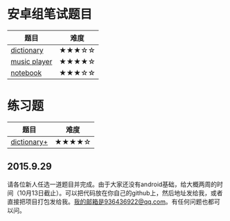 # 安卓组笔试题目

| 题目 							            |  难度   |
| ----------------------------------------- | ------- |
| [dictionary](projects/dictionary.md)   	| ★★★☆☆ |
| [music player](projects/musicplayer.md)   | ★★★★☆ |
| [notebook](projects/notebook.md)	        | ★★★☆☆ |

# 练习题

| 题目 							            |  难度   |
| ----------------------------------------- | ------- |
| [dictionary+](projects/dictionary_plus.md)   	| ★★★★☆ |

## 2015.9.29

请各位新人任选一道题目并完成。由于大家还没有android基础，给大概两周的时间（10月13日截止）。可以把代码放在你自己的github上，然后地址发给我，或者直接把项目打包发给我。我的邮箱是936436922@qq.com。有任何问题也都可以问。